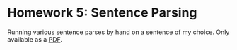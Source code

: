 # Homework 5: Sentence Parsing

Running various sentence parses by hand on a sentence of my choice. Only available as a [PDF](./drawings.pdf).
